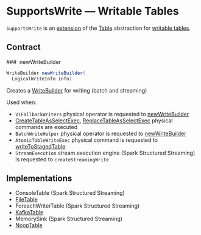 # SupportsWrite &mdash; Writable Tables

`SupportsWrite` is an [extension](#contract) of the [Table](Table.md) abstraction for [writable tables](#implementations).

## Contract

### <span id="newWriteBuilder"> newWriteBuilder

```java
WriteBuilder newWriteBuilder(
  LogicalWriteInfo info)
```

Creates a [WriteBuilder](WriteBuilder.md) for writing (batch and streaming)

Used when:

* `V1FallbackWriters` physical operator is requested to [newWriteBuilder](../physical-operators/V1FallbackWriters.md#newWriteBuilder)
* [CreateTableAsSelectExec](../physical-operators/CreateTableAsSelectExec.md), [ReplaceTableAsSelectExec](../physical-operators/ReplaceTableAsSelectExec.md) physical commands are executed
* `BatchWriteHelper` physical operator is requested to [newWriteBuilder](../physical-operators/BatchWriteHelper.md#newWriteBuilder)
* `AtomicTableWriteExec` physical command is requested to [writeToStagedTable](../physical-operators/AtomicTableWriteExec.md#writeToStagedTable)
* `StreamExecution` stream execution engine (Spark Structured Streaming) is requested to `createStreamingWrite`

## Implementations

* ConsoleTable (Spark Structured Streaming)
* [FileTable](FileTable.md)
* ForeachWriterTable (Spark Structured Streaming)
* [KafkaTable](../datasources/kafka/KafkaTable.md)
* MemorySink (Spark Structured Streaming)
* [NoopTable](../datasources/noop/NoopTable.md)
